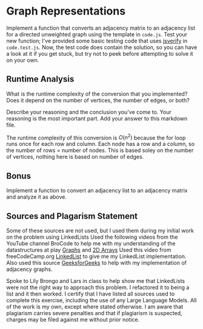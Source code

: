 # Graph Representations

Implement a function that converts an adjacency matrix to an adjacency list for
a directed unweighted graph using the template in `code.js`. Test your new
function; I've provided some basic testing code that uses
[jsverify](https://jsverify.github.io/) in `code.test.js`. Now, the test code
does contain the solution, so you can have a look at it if you get stuck, but
try not to peek before attempting to solve it on your own.

## Runtime Analysis

What is the runtime complexity of the conversion that you implemented? Does it
depend on the number of vertices, the number of edges, or both?

Describe your reasoning and the conclusion you've come to. Your reasoning is the
most important part. Add your answer to this markdown file.

The runtime complexity of this conversion is $O(n^2)$ because the for loop runs once for each row and column. Each node has a row and a column, so the number of rows = number of nodes.
This is based soley on the number of vertices, nothing here is based on number of edges.

## Bonus

Implement a function to convert an adjacency list to an adjacency matrix and
analyze it as above.

## Sources and Plagarism Statement
Some of these sources are not used, but I used them during my initial work on the problem using LinkedLists
Used the following videos from the YouTube channel BroCode to help me with my understanding of the datastructures at play [Graphs](https://www.youtube.com/watch?v=-VgHk7UMPP4) and [2D Arrays](https://www.youtube.com/watch?v=SmJNeJuLmVo)
Used this video from freeCodeCamp.org [LinkedList](https://www.youtube.com/watch?v=9YddVVsdG5A) to give me my LinkedList implementation.
Also used this source [GeeksforGeeks](https://www.geeksforgeeks.org/comparison-between-adjacency-list-and-adjacency-matrix-representation-of-graph/) to help with my implementation of adjacency graphs.

Spoke to Lily Brongo and Lars in class to help show me that LinkedLists were not the right way to approach this problem. I refactored it to being a list and it then worked.
I certify that I have listed all sources used to complete this exercise, including the use of any Large Language Models. All of the work is my own, except where stated otherwise. I am aware that plagiarism carries severe penalties and that if plagiarism is suspected, charges may be filed against me without prior notice.

